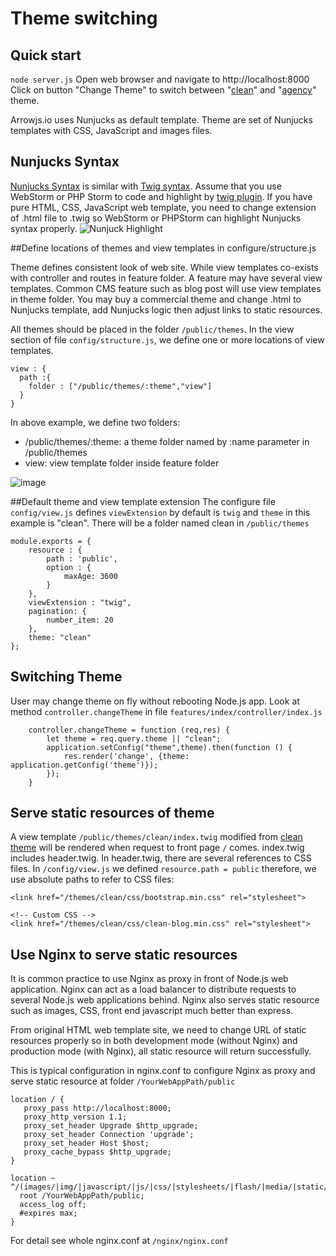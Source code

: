 Theme switching
==================
## Quick start
```node server.js``` 
Open web browser and navigate to http://localhost:8000
Click on button "Change Theme" to switch between "[clean](http://startbootstrap.com/template-overviews/clean-blog/)" and "[agency](http://startbootstrap.com/template-overviews/agency/)" theme.

Arrowjs.io uses Nunjucks as default template. Theme are set of Nunjucks templates with CSS, JavaScript and images files.


## Nunjucks Syntax

[Nunjucks Syntax](https://mozilla.github.io/nunjucks/) is similar with [Twig syntax](http://twig.sensiolabs.org/). Assume that you use WebStorm or PHP Storm to code and highlight by [twig plugin](https://plugins.jetbrains.com/plugin/7303?pr=). If you have pure HTML, CSS,  JavaScript web template, you need to change extension of .html file to .twig so WebStorm or PHPStorm can highlight Nunjucks syntax properly.
![Nunjuck Highlight](help/nunjucksyntax.jpg)

##Define locations of themes and view templates in configure/structure.js

Theme defines consistent look of web site. While view templates co-exists with controller and routes in feature folder. 
A feature may have several view templates. Common CMS feature such as blog post will use view templates in theme folder. You may buy a commercial theme and change .html to Nunjucks template, add Nunjucks logic then adjust links to static resources.

All themes should be placed in the folder ```/public/themes```.
In the view section of file ```config/structure.js```,  we define one or more locations of view templates.

```
view : {
  path :{
    folder : ["/public/themes/:theme","view"]
  }
}
```

In above example, we define two folders:

* /public/themes/:theme: a theme folder named by :name parameter in /public/themes
* view: view template folder inside feature folder

![image](help/viewfolder.jpg)

##Default theme and view template extension
The configure file ```config/view.js``` defines ```viewExtension``` by default is ```twig``` and ```theme``` in this example is "clean". There will be a folder named clean in ```/public/themes```

```
module.exports = {
    resource : {
        path : 'public',
        option : {
            maxAge: 3600
        }
    },
    viewExtension : "twig",
    pagination: {
        number_item: 20
    },
    theme: "clean"
};
```

## Switching Theme

User may change theme on fly without rebooting Node.js app. Look at method ```controller.changeTheme``` in file ```features/index/controller/index.js```


```
    controller.changeTheme = function (req,res) {
        let theme = req.query.theme || "clean";
        application.setConfig("theme",theme).then(function () {
            res.render('change', {theme: application.getConfig('theme')});
        });
    }
```

## Serve static resources of theme

A view template ```/public/themes/clean/index.twig``` modified from [clean theme](http://startbootstrap.com/template-overviews/clean-blog/) will be rendered when request to front page ```/``` comes.
index.twig includes header.twig. In header.twig, there are several references to CSS files.
In ```/config/view.js``` we defined ```resource.path = public``` therefore, we use absolute paths to refer to CSS files:

```
<link href="/themes/clean/css/bootstrap.min.css" rel="stylesheet">

<!-- Custom CSS -->
<link href="/themes/clean/css/clean-blog.min.css" rel="stylesheet">
```

## Use Nginx to serve static resources
It is common practice to use Nginx as proxy in front of Node.js web application. Nginx can act as a load balancer to 
distribute requests to several Node.js web applications behind. Nginx also serves static resource such as images, CSS,
front end javascript much better than express.

From original HTML web template site, we need to change URL of static resources properly so in both development mode
(without Nginx) and production mode (with Nginx), all static resource will return successfully.

This is typical configuration in nginx.conf to configure Nginx as proxy and serve static resource at folder ```/YourWebAppPath/public```


```
location / {
   proxy_pass http://localhost:8000;
   proxy_http_version 1.1;
   proxy_set_header Upgrade $http_upgrade;
   proxy_set_header Connection 'upgrade';
   proxy_set_header Host $host;
   proxy_cache_bypass $http_upgrade;
}

location ~ ^/(images/|img/|javascript/|js/|css/|stylesheets/|flash/|media/|static/|robots.txt|humans.txt$
  root /YourWebAppPath/public;
  access_log off;
  #expires max;
}
```
For detail see whole nginx.conf at ```/nginx/nginx.conf```
